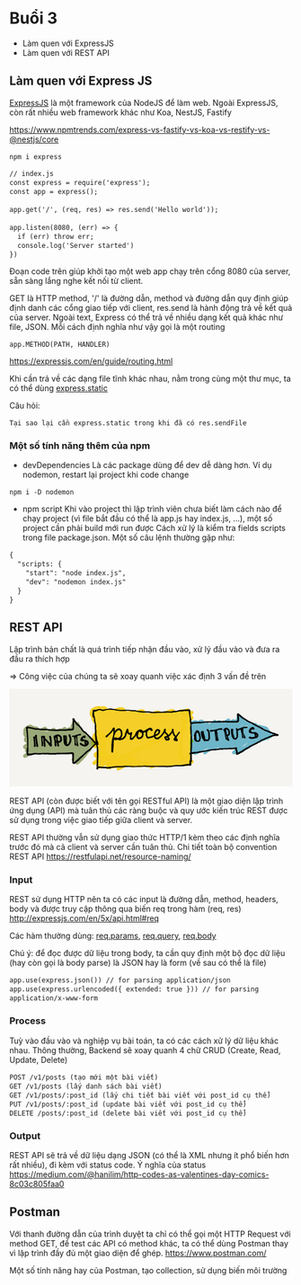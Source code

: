# Buổi 3
- Làm quen với ExpressJS
- Làm quen với REST API
## Làm quen với Express JS
[ExpressJS](https://expressjs.com) là một framework của NodeJS để làm web. Ngoài ExpressJS, còn rất nhiều web framework khác như Koa, NestJS, Fastify

https://www.npmtrends.com/express-vs-fastify-vs-koa-vs-restify-vs-@nestjs/core
```
npm i express
```
```
// index.js
const express = require('express');
const app = express();

app.get('/', (req, res) => res.send('Hello world'));

app.listen(8080, (err) => {
  if (err) throw err;
  console.log('Server started')
})
```

Đoạn code trên giúp khởi tạo một web app chạy trên cổng 8080 của server, sẵn sàng lắng nghe kết nối từ client.

GET là HTTP method, '/' là đường dẫn, method và đường dẫn quy định giúp định danh các cổng giao tiếp với client, res.send là hành động trả về kết quả của server. Ngoài text, Express có thể trả về nhiều dạng kết quả khác như file, JSON. Mỗi cách định nghĩa như vậy gọi là một routing
```
app.METHOD(PATH, HANDLER)
```
https://expressjs.com/en/guide/routing.html

Khi cần trả về các dạng file tĩnh khác nhau, nằm trong cùng một thư mục, ta có thể dùng [express.static](http://expressjs.com/en/starter/static-files.html#serving-static-files-in-express)

Câu hỏi:
```
Tại sao lại cần express.static trong khi đã có res.sendFile
```
### Một số tính năng thêm của npm
* devDependencies
Là các package dùng để dev dễ dàng hơn. Ví dụ nodemon, restart lại project khi code change
```
npm i -D nodemon
```
* npm script
Khi vào project thì lập trình viên chưa biết làm cách nào để chạy project (vì file bắt đầu có thể là app.js hay index.js, ...), một số project cần phải build mới run được
Cách xử lý là kiểm tra fields scripts trong file package.json. Một số câu lệnh thường gặp như:
```
{
  "scripts: {
    "start": "node index.js",
    "dev": "nodemon index.js"
  }
}
```  
## REST API
Lập trình bản chất là quá trình tiếp nhận đầu vào, xử lý đầu vào và đưa ra đầu ra thích hợp

=> Công việc của chúng ta sẽ xoay quanh việc xác định 3 vấn đề trên

![ipo](static/inputs-process-outputs.png)

REST API (còn được biết với tên gọi RESTful API) là một giao diện lập trình ứng dụng (API) mà tuân thủ các ràng buộc và quy ước kiến trúc REST được sử dụng trong việc giao tiếp giữa client và server. 

REST API thường vẫn sử dụng giao thức HTTP/1 kèm theo các định nghĩa trước đó mà cả client và server cần tuân thủ. Chi tiết toàn bộ convention REST API https://restfulapi.net/resource-naming/

### Input
REST sử dụng HTTP nên ta có các input là đường dẫn, method, headers, body và được truy cập thông qua biến req trong hàm (req, res)
http://expressjs.com/en/5x/api.html#req

Các hàm thường dùng: [req.params](https://expressjs.com/en/5x/api.html#req.params), [req.query](https://expressjs.com/en/5x/api.html#req.query), [req.body](https://expressjs.com/en/5x/api.html#req.body)


Chú ý: để đọc được dữ liệu trong body, ta cần quy định một bộ đọc dữ liệu (hay còn gọi là body parse) là JSON hay là form (về sau có thể là file)
```
app.use(express.json()) // for parsing application/json
app.use(express.urlencoded({ extended: true })) // for parsing application/x-www-form
```

### Process
Tuỳ vào đầu vào và nghiệp vụ bài toán, ta có các cách xử lý dữ liệu khác nhau. Thông thường, Backend sẽ xoay quanh 4 chữ CRUD (Create, Read, Update, Delete)
```
POST /v1/posts (tạo mới một bài viết)
GET /v1/posts (lấy danh sách bài viết)
GET /v1/posts/:post_id (lấy chi tiết bài viết với post_id cụ thể)
PUT /v1/posts/:post_id (update bài viết với post_id cụ thể)
DELETE /posts/:post_id (delete bài viết với post_id cụ thể)
```
### Output
REST API sẽ trả về dữ liệu dạng JSON (có thể là XML nhưng ít phổ biến hơn rất nhiều), đi kèm với status code. Ý nghĩa của status https://medium.com/@hanilim/http-codes-as-valentines-day-comics-8c03c805faa0

## Postman
Với thanh đường dẫn của trình duyệt ta chỉ có thể gọi một HTTP Request với method GET, để test các API có method khác, ta có thể dùng Postman thay vì lập trình đầy đủ một giao diện để ghép. https://www.postman.com/

Một số tính năng hay của Postman, tạo collection, sử dụng biến môi trường